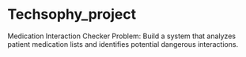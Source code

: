 # Techsophy_project
Medication Interaction Checker  Problem: Build a system that analyzes patient medication lists and identifies potential dangerous interactions.

